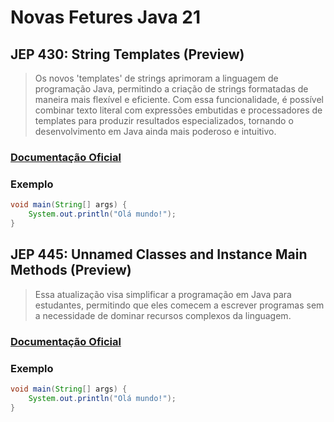 # Novas Fetures Java 21
## JEP 430: String Templates (Preview)
> Os novos 'templates' de strings aprimoram a linguagem de programação Java, permitindo a criação de strings formatadas de maneira mais flexível e eficiente. Com essa funcionalidade, é possível combinar texto literal com expressões embutidas e processadores de templates para produzir resultados especializados, tornando o desenvolvimento em Java ainda mais poderoso e intuitivo.
### [Documentação Oficial](https://openjdk.org/jeps/430)
### Exemplo

```java
void main(String[] args) {
    System.out.println("Olá mundo!");
}
````


## JEP 445: Unnamed Classes and Instance Main Methods (Preview)
> Essa atualização visa simplificar a programação em Java para estudantes, permitindo que eles comecem a escrever programas sem a necessidade de dominar recursos complexos da linguagem.
### [Documentação Oficial](https://openjdk.org/jeps/445)
### Exemplo

```java
void main(String[] args) {
    System.out.println("Olá mundo!");
}
````